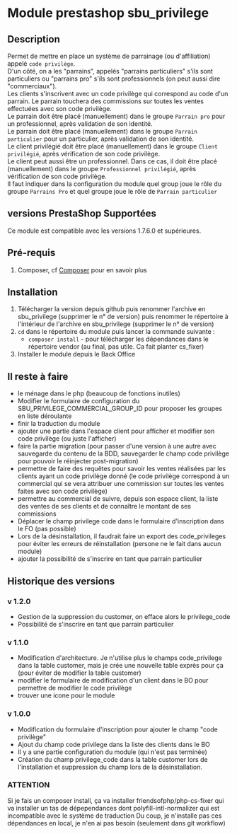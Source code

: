 # Module prestashop sbu_privilege #

## Description ##

Permet de mettre en place un système de parrainage (ou d'affiliation) appelé `code privilège`.  
D'un côté, on a les "parrains", appelés "parrains particuliers" s'ils sont particuliers ou "parrains pro" s'ils sont professionnels (on peut aussi dire "commerciaux").  
Les clients s'inscrivent avec un code privilège qui correspond au code d'un parrain. Le parrain touchera des commissions sur toutes les ventes effectuées avec son code privilège.  
Le parrain doit être placé (manuellement) dans le groupe `Parrain pro` pour un professionnel, après validation de son identité.  
Le parrain doit être placé (manuellement) dans le groupe `Parrain particulier` pour un particulier, après validation de son identité.  
Le client privilégié doit être placé (manuellement) dans le groupe `Client privilégié`, après vérification de son code privilège.  
Le client peut aussi être un professionnel. Dans ce cas, il doit être placé (manuellement) dans le groupe `Professionnel privilégié`, après vérification de son code privilège.  
Il faut indiquer dans la configuration du module quel group joue le rôle du groupe `Parrains Pro` et quel groupe joue le rôle de `Parrain particulier`  

## versions PrestaShop Supportées ##

 Ce module est compatible avec les versions 1.7.6.0 et supérieures.
 
## Pré-requis ##
 
  1. Composer, cf [Composer](https://getcomposer.org/) pour en savoir plus
 
## Installation ##
  1. Télécharger la version depuis github puis renommer l'archive en sbu_privilege (supprimer le n° de version) puis renommer le répertoire à l'intérieur de l'archive en sbu_privilege (supprimer le n° de version)
  2. `cd` dans le répertoire du module puis lancer la commande suivante :
      - `composer install` - pour télécharger les dépendances dans le répertoire vendor (au final, pas utile. Ca fait planter cs_fixer)
  3. Installer le module depuis le Back Office

## Il reste à faire ##
- le ménage dans le php (beaucoup de fonctions inutiles)
- Modifier le formulaire de configuration du SBU_PRIVILEGE_COMMERCIAL_GROUP_ID pour proposer les groupes en liste déroulante
- finir la traduction du module
- ajouter une partie dans l'espace client pour afficher et modifier son code privilège (ou juste l'afficher)
- faire la partie migration (pour passer d'une version à une autre avec sauvegarde du contenu de la BDD, sauvegarder le champ code privilège pour pouvoir le réinjecter post-migration)
- permettre de faire des requêtes pour savoir les ventes réalisées par les clients ayant un code privilège donné (le code privilège correspond à un commercial qui se vera attribuer une commission sur toutes les ventes faites avec son code privilège)
- permettre au commercial de suivre, depuis son espace client, la liste des ventes de ses clients et de connaître le montant de ses commissions
- Déplacer le champ privilege code dans le formulaire d'inscription dans le FO (pas possible)
- Lors de la désinstallation, il faudrait faire un export des code_privileges pour éviter les erreurs de réinstallation (persone ne le fait dans aucun module)
- ajouter la possibilité de s'inscrire en tant que parrain particulier


## Historique des versions ##
### v 1.2.0  ###
- Gestion de la suppression du customer, on efface alors le privilege_code
- Possibilité de s'inscrire en tant que parrain particulier

### v 1.1.0  ###
- Modification d'architecture. Je n'utilise plus le champs code_privilege dans la table customer, mais je crée une nouvelle table exprès pour ça (pour éviter de modifier la table customer)
- modifier le formulaire de modification d'un client dans le BO pour permettre de modifier le code privilège
- trouver une icone pour le module

### v 1.0.0  ###
- Modification du formulaire d'inscription pour ajouter le champ "code privilège"  
- Ajout du champ code privilege dans la liste des clients dans le BO  
- Il y a une partie configuration du module (qui n'est pas terminée)  
- Création du champ privilege_code dans la table customer lors de l'installation et suppression du champ lors de la désinstallation.

### ATTENTION ###
Si je fais un composer install, ça va installer friendsofphp/php-cs-fixer qui va installer un tas de dépependances dont polyfill-intl-normalizer qui est incompatible avec le système de traduction
Du coup, je n'installe pas ces dépendances en local, je n'en ai pas besoin (seulement dans git workflow)

